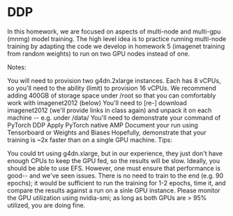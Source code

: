 # DDP

In this homework, we are focused on aspects of multi-node and multi-gpu (mnmg) model training. The high level idea is to practice running multi-node training by adapting the code we develop in homework 5 (imagenet training from random weights) to run on two GPU nodes instead of one.

Notes:

You will need to provision two g4dn.2xlarge instances. Each has 8 vCPUs, so you'll need to the ability (limit) to provision 16 vCPUs.
We recommend adding 400GB of storage space under /root so that you can comfortably work with imagenet2012 (below)
You'll need to [re-] download imagenet2012 (we'll provide links in class again) and unpack it on each machine -- e.g. under /data/
You'll need to demonstrate your command of PyTorch DDP
Apply PyTorch native AMP
Document your run using Tensorboard or Weights and Biases
Hopefully, demonstrate that your training is ~2x faster than on a single GPU machine.
Tips:

You could trt using g4dn.xlarge, but in our experience, they just don't have enough CPUs to keep the GPU fed, so the results will be slow.
Ideally, you should be able to use EFS. However, one must ensure that performance is good-- and we've seen issues.
There is no need to train to the end (e.g. 90 epochs); it would be sufficient to run the training for 1-2 epochs, time it, and compare the results against a run on a sinle GPU instance.
Please monitor the GPU utilization using nvidia-smi; as long as both GPUs are > 95% utilized, you are doing fine.
